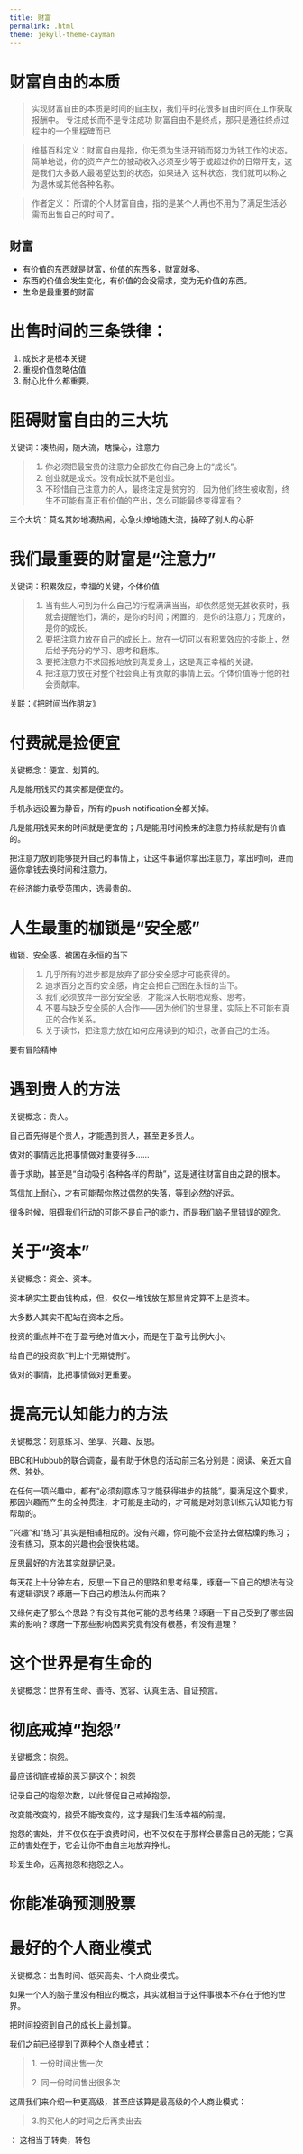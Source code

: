 ```yaml
---
title: 财富
permalink: .html
theme: jekyll-theme-cayman
---
```


# 财富自由的本质

> 实现财富自由的本质是时间的自主权，我们平时花很多自由时间在工作获取报酬中。
> 专注成长而不是专注成功
> 财富自由不是终点，那只是通往终点过程中的一个里程碑而已

> 维基百科定义：财富自由是指，你无须为生活开销而努力为钱工作的状态。简单地说，你的资产产生的被动收入必须至少等于或超过你的日常开支，这是我们大多数人最渴望达到的状态，如果进入 这种状态，我们就可以称之为退休或其他各种名称。

> 作者定义： 所谓的个人财富自由，指的是某个人再也不用为了满足生活必需而出售自己的时间了。

## 财富

- 有价值的东西就是财富，价值的东西多，财富就多。
- 东西的价值会发生变化，有价值的会没需求，变为无价值的东西。
- 生命是最重要的财富



# 出售时间的三条铁律：

 1. 成长才是根本关键
 2. 重视价值忽略估值
 3. 耐心比什么都重要。

# 阻碍财富自由的三大坑

关键词：凑热闹，随大流，瞎操心，注意力

> 1.  你必须把最宝贵的注意力全部放在你自己身上的“成长”。
> 2.  创业就是成长。没有成长就不是创业。
> 3.  不珍惜自己注意力的人，最终注定是贫穷的，因为他们终生被收割，终生不可能有真正有价值的产出，怎么可能最终变得富有？

三个大坑：莫名其妙地凑热闹，心急火燎地随大流，操碎了别人的心肝

# 我们最重要的财富是“注意力”

关键词：积累效应，幸福的关键，个体价值

> 1.  当有些人问到为什么自己的行程满满当当，却依然感觉无甚收获时，我就会提醒他们，满的，是你的时间；闲置的，是你的注意力；荒废的，是你的成长。
> 2.  要把注意力放在自己的成长上。放在一切可以有积累效应的技能上，然后给予充分的学习、思考和磨炼。
> 3.  要把注意力不求回报地放到真爱身上，这是真正幸福的关键。
> 4.  把注意力放在对整个社会真正有贡献的事情上去。个体价值等于他的社会贡献率。

关联：《把时间当作朋友》

# 付费就是捡便宜

关键概念：便宜、划算的。

凡是能用钱买的其实都是便宜的。

手机永远设置为静音，所有的push notification全都关掉。

凡是能用钱买来的时间就是便宜的；凡是能用时间換来的注意力持续就是有价值的。

把注意力放到能够提升自己的事情上，让这件事逼你拿出注意力，拿出时间，进而逼你拿钱去换时间和注意力。

在经济能力承受范围内，选最贵的。

# 人生最重的枷锁是“安全感”

枷锁、安全感、被困在永恒的当下

> 1.  几乎所有的进步都是放弃了部分安全感才可能获得的。
> 2.  追求百分之百的安全感，肯定会把自己困在永恒的当下。
> 3.  我们必须放弃一部分安全感，才能深入长期地观察、思考。
> 4.  不要与缺乏安全感的人合作——因为他们的世界里，实际上不可能有真正的合作关系。
> 5.  关于读书，把注意力放在如何应用读到的知识，改善自己的生活。

要有冒险精神

# 遇到贵人的方法

关键概念：贵人。

自己首先得是个贵人，才能遇到贵人，甚至更多贵人。

做对的事情远比把事情做对重要得多……

善于求助，甚至是“自动吸引各种各样的帮助”，这是通往财富自由之路的根本。

笃信加上耐心，才有可能帮你熬过偶然的失落，等到必然的好运。

很多时候，阻碍我们行动的可能不是自己的能力，而是我们脑子里错误的观念。 

# 关于“资本”

关键概念：资金、资本。

资本确实主要由钱构成，但，仅仅一堆钱放在那里肯定算不上是资本。

大多数人其实不配站在资本之后。

投资的重点并不在于盈亏绝对值大小，而是在于盈亏比例大小。

给自己的投资款“判上个无期徒刑”。

做对的事情，比把事情做对更重要。

# 提高元认知能力的方法

关键概念：刻意练习、坐享、兴趣、反思。

BBC和Hubbub的联合调查，最有助于休息的活动前三名分别是：阅读、亲近大自然、独处。

在任何一项兴趣中，都有“必须刻意练习才能获得进步的技能”，要满足这个要求，那因兴趣而产生的全神贯注，才可能是主动的，才可能是对刻意训练元认知能力有帮助的。

“兴趣”和“练习”其实是相辅相成的。没有兴趣，你可能不会坚持去做枯燥的练习；没有练习，原本的兴趣也会很快枯竭。

反思最好的方法其实就是记录。

每天花上十分钟左右，反思一下自己的思路和思考结果，琢磨一下自己的想法有没有逻辑谬误？琢磨一下自己的想法从何而来？

又缘何走了那么个思路？有没有其他可能的思考结果？琢磨一下自己受到了哪些因素的影响？琢磨一下那些影响因素究竟有没有根基，有没有道理？

# 这个世界是有生命的

关键概念：世界有生命、善待、宽容、认真生活、自证预言。

# 彻底戒掉“抱怨”

关键概念：抱怨。

最应该彻底戒掉的恶习是这个：抱怨

记录自己的抱怨次数，以此督促自己戒掉抱怨。

改变能改变的，接受不能改变的，这才是我们生活幸福的前提。

抱怨的害处，并不仅仅在于浪费时间，也不仅仅在于那样会暴露自己的无能；它真正的害处在于，它会让你不由自主地放弃挣扎。

珍爱生命，远离抱怨和抱怨之人。

# 你能准确预测股票

# 最好的个人商业模式

关键概念：出售时间、低买高卖、个人商业模式。

如果一个人的脑子里没有相应的概念，其实就相当于这件事根本不存在于他的世界。

把时间投资到自己的成长上最划算。

我们之前已经提到了两种个人商业模式：

> 1\. 一份时间出售一次
> 
> 2\. 同一份时间售出很多次

这周我们来介绍一种更高级，甚至应该算是最高级的个人商业模式：

> 3.购买他人的时间之后再卖出去

： 这相当于转卖，转包

